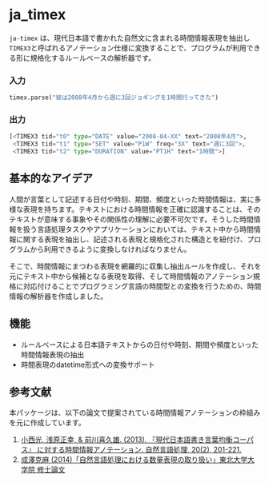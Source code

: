 # ja_timex

`ja-timex` は、現代日本語で書かれた自然文に含まれる時間情報表現を抽出し`TIMEX3`と呼ばれるアノテーション仕様に変換することで、プログラムが利用できる形に規格化するルールベースの解析器です。

### 入力

```python
timex.parse("彼は2008年4月から週に3回ジョギングを1時間行ってきた")
```

### 出力

```python
[<TIMEX3 tid="t0" type="DATE" value="2008-04-XX" text="2008年4月">,
 <TIMEX3 tid="t1" type="SET" value="P1W" freq="3X" text="週に3回">,
 <TIMEX3 tid="t2" type="DURATION" value="PT1H" text="1時間">]
```

## 基本的なアイデア
人間が言葉として記述する日付や時刻、期間、頻度といった時間情報は、実に多様な表現を持ちます。テキストにおける時間情報を正確に認識することは、そのテキストが意味する事象やその関係性の理解に必要不可欠です。そうした時間情報を扱う言語処理タスクやアプリケーションにおいては、テキスト中から時間情報に関する表現を抽出し、記述される表現と規格化された構造とを紐付け、プログラムから利用できるように変換しなければなりません。

そこで、時間情報にまつわる表現を網羅的に収集し抽出ルールを作成し、それを元にテキスト中から候補となる表現を取得、そして時間情報のアノテーション規格に対応付けることでプログラミング言語の時間型との変換を行うための、時間情報の解析器を作成しました。

## 機能

- ルールベースによる日本語テキストからの日付や時刻、期間や頻度といった時間情報表現の抽出
- 時間表現のdatetime形式への変換サポート

## 参考文献
本パッケージは、以下の論文で提案されている時間情報アノテーションの枠組みを元に作成しています。

1.  [小西光, 浅原正幸, & 前川喜久雄. (2013). 『現代日本語書き言葉均衡コーパス』 に対する時間情報アノテーション. 自然言語処理, 20(2), 201-221.](https://www.jstage.jst.go.jp/article/jnlp/20/2/20_201/_article/-char/ja/)
2.   [成澤克麻 (2014)「自然言語処理における数量表現の取り扱い」東北大学大学院 修士論文](http://www.cl.ecei.tohoku.ac.jp/publications/2015/mthesis2013_narisawa_submitted.pdf)
